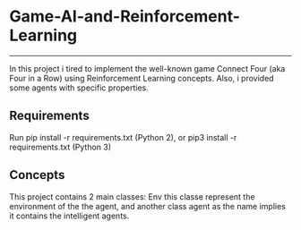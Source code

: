 # Game-AI-and-Reinforcement-Learning
-------------------------------------
In this project i tired to implement the well-known game Connect Four  (aka  Four in a Row) using Reinforcement Learning concepts. Also, i provided some agents with specific properties.

Requirements
-----------
Run pip install -r requirements.txt (Python 2), or pip3 install -r requirements.txt (Python 3)

Concepts
-----------
This project contains 2 main classes: Env this classe represent the environment of the the agent, and another class agent as the name implies it contains the intelligent agents. 

